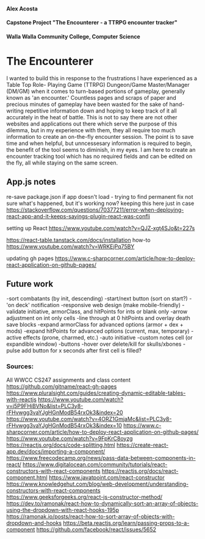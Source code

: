 #### Alex Acosta
#### Capstone Project "The Encounterer - a TTRPG encounter tracker"
#### Walla Walla Community College, Computer Science

# The Encounterer
I wanted to build this in response to the frustrations I have experienced as a Table Top Role-
Playing Game (TTRPG) Dungeon/Game Master/Manager (DM/GM) when it comes to turn-based portions
of gameplay, generally known as 'an encounter.' Countless pages and scraps of paper and precious
minutes of gameplay have been wasted for the sake of hand-writing repetitive information down
and hoping to keep track of it all accurately in the heat of battle. This is not to say there
are not other websites and applications out there which serve the purpose of this dilemma, but
in my experience with them, they all require too much information to create an on-the-fly
encounter session. The point is to save time and when helpful, but unncessesary information is
required to begin, the benefit of the tool seems to diminish, in my eyes. I am here to create
an encounter tracking tool which has no required fields and can be edited on the fly, all while
staying on the same screen.


## App.js notes
re-save package.json if app doesn't load - trying to find permanent fix
not sure what's happened, but it's working now? keeping this here just in case
https://stackoverflow.com/questions/70377211/error-when-deploying-react-app-and-it-keeps-sayings-plugin-react-was-confli

setting up React https://www.youtube.com/watch?v=QJZ-xgt4SJo&t=227s

https://react-table.tanstack.com/docs/installation
how-to https://www.youtube.com/watch?v=WRKEjPq75BY

updating gh pages https://www.c-sharpcorner.com/article/how-to-deploy-react-application-on-github-pages/


## Future work
-sort combatants (by init, descending)
    -start/next button (sort on start?)
    -'on deck' notification
-responsive web design (make mobile-friendly)
-validate initiative, armorClass, and hitPoints for ints or blank only
    -arrow adjustment on int only cells
-line through at 0 hitPoints and overlay death save blocks
-expand armorClass for advanced options (armor + dex + mods)
-expand hitPoints for advanced options (current, max, temporary)
-active effects (prone, charmed, etc.)
-auto initiative
-custom notes cell (or expandible window)
-buttons
    -hover over delete/kill for skulls/xbones
    -pulse add button for x seconds after first cell is filled?


### Sources:
All WWCC CS247 assignments and class content
https://github.com/gitname/react-gh-pages
https://www.pluralsight.com/guides/creating-dynamic-editable-tables-with-reactjs
https://www.youtube.com/watch?v=j5P9FHiBVNo&list=PLC3y8-rFHvwgg3vaYJgHGnModB54rxOk3&index=20
https://www.youtube.com/watch?v=4ORZ1GmjaMc&list=PLC3y8-rFHvwgg3vaYJgHGnModB54rxOk3&index=10
https://www.c-sharpcorner.com/article/how-to-deploy-react-application-on-github-pages/
https://www.youtube.com/watch?v=9FpKrC8oyzg
https://reactjs.org/docs/code-splitting.html
https://create-react-app.dev/docs/importing-a-component/
https://www.freecodecamp.org/news/pass-data-between-components-in-react/
https://www.digitalocean.com/community/tutorials/react-constructors-with-react-components
https://reactjs.org/docs/react-component.html
https://www.javatpoint.com/react-constructor
https://www.knowledgehut.com/blog/web-development/understanding-constructors-with-react-components
https://www.geeksforgeeks.org/react-js-constructor-method/
https://dev.to/ramonak/react-how-to-dynamically-sort-an-array-of-objects-using-the-dropdown-with-react-hooks-195p
https://ramonak.io/posts/react-how-to-sort-array-of-objects-with-dropdown-and-hooks
https://beta.reactjs.org/learn/passing-props-to-a-component
https://github.com/facebook/react/issues/5652
